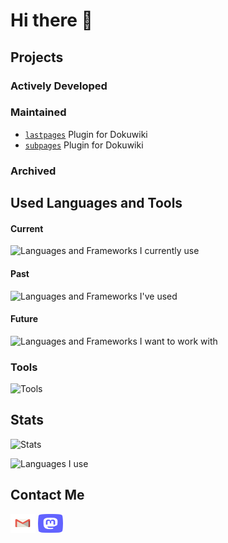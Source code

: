 # Hi there 👋

<!-- 
## About Me
 - Linux and FOSS enthusiast
-->

## Projects

### Actively Developed

### Maintained

 - [`lastpages`](https://github.com/ml17950/dokuwiki-plugin-lastpages) Plugin for Dokuwiki
 - [`subpages`](https://github.com/ml17950/dokuwiki-plugin-subpages) Plugin for Dokuwiki

### Archived

## Used Languages and Tools

#### Current
![Languages and Frameworks I currently use](https://skillicons.dev/icons?i=html,css,js,php,arduino)

#### Past
![Languages and Frameworks I've used](https://skillicons.dev/icons?i=dotnet,c,cpp,lua,pascal,basic)

#### Future
![Languages and Frameworks I want to work with](https://skillicons.dev/icons?i=go,py)

### Tools
![Tools](https://skillicons.dev/icons?i=arduino,vscode,git,github,bash,docker,linux,npp,subversion)

## Stats

![Stats](https://github-readme-stats.vercel.app/api?username=ml17950)

![Languages I use](https://github-readme-stats.vercel.app/api/top-langs?username=ml17950&layout=compact)

## Contact Me

<p align="left">
<a href="mailto:ml17950@gmail.com" target="blank"><img align="center" src="./assets/mail.svg" alt="" height="30" width="40" /></a>
<!-- <a href="https://github.com/ml17950/ml17950/issues/new" target="blank"><img align="center" src="./assets/github.svg" alt="" height="30" width="40" /></a> -->
<!-- <a href="https://t.me/username" target="blank"><img align="center" src="./assets/telegram.svg" alt="" height="30" width="40" /></a> -->
<!-- <a href="https://matrix.to/#/@username:matrix.org" target="blank"><img align="center" src="./assets/matrix.svg" alt="" height="30" width="40" /></a> -->
<a rel="me" href="https://mastodontech.de/@mlnf" target="blank"><img align="center" src="./assets/mastodon.svg" alt="" height="30" width="40" /></a>
</p>
